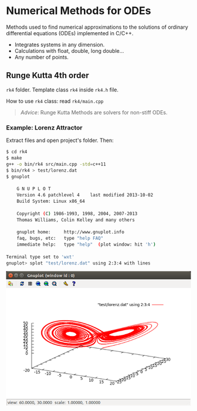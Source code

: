 # Numerical Methods for ODEs

Methods used to find numerical approximations to the solutions
of ordinary differential equations (ODEs) implemented in C/C++.

- Integrates systems in any dimension.
- Calculations with float, double, long double...
- Any number of points.

## Runge Kutta 4th order

`rk4` folder. Template class `rk4` inside `rk4.h` file.

How to use `rk4` class: read `rk4/main.cpp`

> *Advice*: Runge Kutta Methods are solvers for non-stiff ODEs.

### Example: Lorenz Attractor

Extract files and open project's folder. Then:

```bash
$ cd rk4
$ make
g++ -o bin/rk4 src/main.cpp -std=c++11
$ bin/rk4 > test/lorenz.dat
$ gnuplot 

	G N U P L O T
	Version 4.6 patchlevel 4    last modified 2013-10-02 
	Build System: Linux x86_64

	Copyright (C) 1986-1993, 1998, 2004, 2007-2013
	Thomas Williams, Colin Kelley and many others

	gnuplot home:     http://www.gnuplot.info
	faq, bugs, etc:   type "help FAQ"
	immediate help:   type "help"  (plot window: hit 'h')

Terminal type set to 'wxt'
gnuplot> splot "test/lorenz.dat" using 2:3:4 with lines
```

![gnuplot window](rk4/test/lorenz.png?raw=true)
